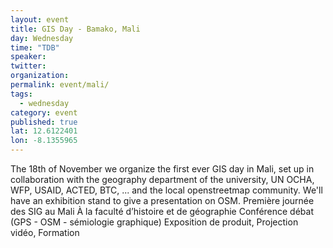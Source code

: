 ```yaml
---
layout: event
title: GIS Day - Bamako, Mali
day: Wednesday
time: "TDB"
speaker: 
twitter: 
organization: 
permalink: event/mali/
tags: 
  - wednesday
category: event
published: true
lat: 12.6122401
lon: -8.1355965
---
```

The 18th of November we organize the first ever GIS day in Mali, set up in collaboration with the geography department of the university, UN OCHA, WFP, USAID, ACTED, BTC, ... and the local openstreetmap community. We'll have an exhibition stand to give a presentation on OSM.
Première journée des SIG  au Mali
À la faculté d’histoire et de géographie
Conférence débat (GPS - OSM - sémiologie graphique)
Exposition de produit, Projection vidéo, Formation
